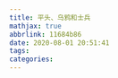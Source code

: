 ```yaml
---
title: 平头、乌鸦和士兵
mathjax: true
abbrlink: 11684b86
date: 2020-08-01 20:51:41
tags:
categories:
---
```

